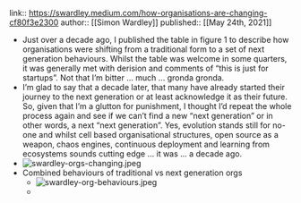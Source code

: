 ---
---

link:: https://swardley.medium.com/how-organisations-are-changing-cf80f3e2300
author:: [[Simon Wardley]]
published:: [[May 24th, 2021]]

- Just over a decade ago, I published the table in figure 1 to describe how organisations were shifting from a traditional form to a set of next generation behaviours. Whilst the table was welcome in some quarters, it was generally met with derision and comments of “this is just for startups”. Not that I’m bitter … much … gronda gronda.
- I’m glad to say that a decade later, that many have already started their journey to the next generation or at least acknowledge it as their future. So, given that I’m a glutton for punishment, I thought I’d repeat the whole process again and see if we can’t find a new “next generation” or in other words, a next “next generation”. Yes, evolution stands still for no-one and whilst cell based organisational structures, open source as a weapon, chaos engines, continuous deployment and learning from ecosystems sounds cutting edge … it was … a decade ago.
- ![swardley-orgs-changing.jpeg](../assets/swardley-orgs-changing_1673575180505_0.jpeg)
- Combined behaviours of traditional vs next generation orgs
	- ![swardley-org-behaviours.jpeg](../assets/swardley-org-behaviours_1673575296656_0.jpeg)
	-